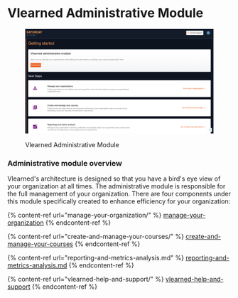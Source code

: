 # Vlearned Administrative Module

<figure><img src="../../../.gitbook/assets/Screenshot 2023-01-14 at 1.17.06 AM.png" alt=""><figcaption><p>Vlearned Administrative Module</p></figcaption></figure>

### Administrative module overview

Vlearned's architecture is designed so that you have a bird's eye view of your organization at all times. The administrative module is responsible for the full management of your organization. There are four components under this module specifically created to enhance efficiency for your organization:

{% content-ref url="manage-your-organization/" %}
[manage-your-organization](manage-your-organization/)
{% endcontent-ref %}

{% content-ref url="create-and-manage-your-courses/" %}
[create-and-manage-your-courses](create-and-manage-your-courses/)
{% endcontent-ref %}

{% content-ref url="reporting-and-metrics-analysis.md" %}
[reporting-and-metrics-analysis.md](reporting-and-metrics-analysis.md)
{% endcontent-ref %}

{% content-ref url="vlearned-help-and-support/" %}
[vlearned-help-and-support](vlearned-help-and-support/)
{% endcontent-ref %}



